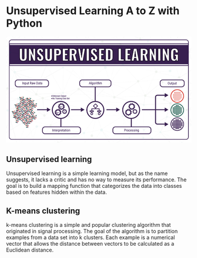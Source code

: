 # Unsupervised Learning  A to Z with Python

![Image](images/unsup_header.png)

## Unsupervised learning

Unsupervised learning is a simple learning model, but as the name suggests, it lacks a critic and has no way to measure its performance. The goal is to build a mapping function that categorizes the data into classes based on features hidden within the data.

## K-means clustering

k-means clustering is a simple and popular clustering algorithm that originated in signal processing. The goal of the algorithm is to partition examples from a data set into k clusters. Each example is a numerical vector that allows the distance between vectors to be calculated as a Euclidean distance.
